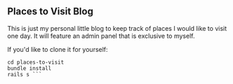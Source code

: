 ## Places to Visit Blog

This is just my personal little blog to keep track of places I would like to visit one day.
It will feature an admin panel that is exclusive to myself.

If you'd like to clone it for yourself:
```git clone https://github.com/cabbagebeard/places-to-visit.git 
cd places-to-visit
bundle install
rails s ```